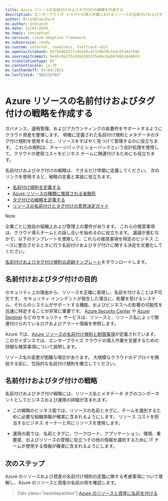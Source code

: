 ```yaml
---
title: Azure リソースの名前付けおよびタグ付けの戦略を作成する
description: エンタープライズ クラウドの導入作業におけるリソースの名前付けおよびタグ付けの戦略の概要について説明します。
author: BrianBlanchard
ms.author: brblanch
ms.date: 12/01/2020
ms.topic: conceptual
ms.service: cloud-adoption-framework
ms.subservice: ready
ms.custom: internal, readiness, fasttrack-edit
ms.openlocfilehash: 027504b257fc05e58c42329b78c1e4c8fe91f50b
ms.sourcegitcommit: 9e4bc0e233a24642853f5e8acbeb9746b2444024
ms.translationtype: HT
ms.contentlocale: ja-JP
ms.lasthandoff: 03/04/2021
ms.locfileid: "102115783"
---
```

# <a name="develop-your-naming-and-tagging-strategy-for-azure-resources"></a>Azure リソースの名前付けおよびタグ付けの戦略を作成する

ガバナンス、運用管理、およびアカウンティングの各要件をサポートするようにクラウド資産を整理します。 明確に定義された名前付け規則とメタデータのタグ付け規則を使用すると、リソースをすばやく見つけて管理するのに役立ちます。 これらの規則は、チャージバックとショーバックという会計処理を使用して、クラウドの使用コストをビジネス チームに関連付けるためにも役立ちます。

名前付けおよびタグ付けの戦略は、できるだけ早期に定義してください。 次のリンクを使用すると、戦略の定義と実装に役立ちます。

- [名前付け規則を定義する](./resource-naming.md)
- [Azure リソースの種類に推奨される省略形](./resource-abbreviations.md)
- [タグ付けの戦略を定義する](./resource-tagging.md)
- [リソースの名前付けとタグ付けの意思決定ガイド](../../decision-guides/resource-tagging/index.md)

> [!NOTE]
> 企業ごとに独自の組織上および管理上の要件があります。 これらの推奨事項は、クラウド導入チームとの話し合いを始めるのに役立ちます。 議論が進むなかで、以下のテンプレートを使用して、これらの推奨事項を特定のビジネス ニーズに整合させるときに行う名前付けおよびタグ付けに関する決定を文書化してください。
>
> [名前付けおよびタグ付け規則の追跡テンプレート](https://raw.githubusercontent.com/microsoft/CloudAdoptionFramework/master/ready/naming-and-tagging-conventions-tracking-template.xlsx)をダウンロードします。

## <a name="purpose-of-naming-and-tagging"></a>名前付けおよびタグ付けの目的

セキュリティ上の理由から、リソースを正確に表現し、名前を付けることは不可欠です。 セキュリティ インシデントが発生した場合に、影響を受けるシステム、それらのシステムがサポートする機能、およびビジネスへの影響の可能性を迅速に特定することが非常に重要です。 [Azure Security Center](/azure/security-center/security-center-introduction) や [Azure Sentinel](/azure/sentinel/) などのセキュリティ サービスは、リソースと、リソース名によって関連付けられているログおよびアラート情報を参照します。

Azure では、[Azure リソースの名前付け規則と制限事項](/azure/azure-resource-manager/management/resource-name-rules)が定義されています。 このガイダンスでは、エンタープライズ クラウドの導入作業を支援するための詳細な推奨事項について説明します。

リソース名の変更が困難な場合があります。 大規模なクラウドのデプロイを開始する前に、包括的な名前付け規則を確立してください。

## <a name="naming-and-tagging-strategy"></a>名前付けおよびタグ付けの戦略

名前付けおよびタグ付け戦略には、リソース名とメタデータ タグのコンポーネントとしてビジネスおよび運用の詳細が含まれます。

- この戦略のビジネス面では、リソースの名前とタグに、チームを識別するために必要な組織情報が確実に含まれるようにします。 リソース コストを担当するビジネス オーナーと共にリソースを使用します。

- 運用の面では、名前とタグに、ワークロード、アプリケーション、環境、重要度、およびリソースの管理に役立つその他の情報を識別するために IT チームが使用する情報が確実に含まれるようにします。

## <a name="next-steps"></a>次のステップ

Azure のリソースおよび資産の名前付け規則の定義に関する考慮事項について理解し、Azure のリソースと資産の名前の例を確認します。

> [!div class="nextstepaction"]
> [Azure のリソースと資産に名前を付ける](./resource-naming.md)

